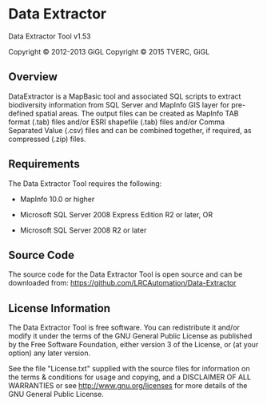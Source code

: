 Data Extractor
==============

Data Extractor Tool v1.53

Copyright © 2012-2013 GiGL
Copyright © 2015 TVERC, GiGL

Overview
--------
DataExtractor is a MapBasic tool and associated SQL scripts to extract biodiversity information from SQL Server and MapInfo GIS layer for pre-defined spatial areas. The output files can be created as MapInfo TAB format (.tab) files and/or ESRI shapefile (.tab) files and/or Comma Separated Value (.csv) files and can be combined together, if required, as compressed (.zip) files.

Requirements
------------
The Data Extractor Tool requires the following:

 - MapInfo 10.0 or higher

 - Microsoft SQL Server 2008 Express Edition R2 or later, OR
 - Microsoft SQL Server 2008 R2 or later

Source Code
-----------
The source code for the Data Extractor Tool is open source and can be downloaded from:
<https://github.com/LRCAutomation/Data-Extractor>

License Information
-------------------
The Data Extractor Tool is free software. You can redistribute it and/or modify it
under the terms of the GNU General Public License as published by the Free
Software Foundation, either version 3 of the License, or (at your option) any
later version.

See the file "License.txt" supplied with the source files for information on the
terms & conditions for usage and copying, and a DISCLAIMER OF ALL WARRANTIES
or see <http://www.gnu.org/licenses> for more details of the GNU General Public
License.
